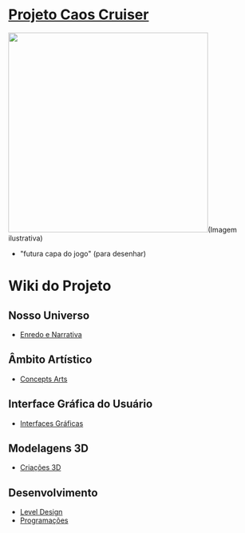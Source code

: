 # <a href="https://github.com/YosagiGames/CaosCruiser/wiki"> Projeto Caos Cruiser </a> 
<img width ="400" src="https://github.com/user-attachments/assets/e73194bf-35af-44b6-ac82-594c30d860e6">(Imagem ilustrativa)

- "futura capa do jogo" (para desenhar)


# Wiki do Projeto

## Nosso Universo
- <a href="https://github.com/YosagiGames/CaosCruiser/wiki/Enredo-e-Narrativa"> Enredo e Narrativa </a>

## Âmbito Artístico
- <a href="https://github.com/YosagiGames/CaosCruiser/wiki/Concepts-Arts"> Concepts Arts </a>

## Interface Gráfica do Usuário
- <a href="https://github.com/YosagiGames/CaosCruiser/wiki/Interface-Gráfica-do-Usuário-(GUI)"> Interfaces Gráficas </a>

## Modelagens 3D
- <a href="https://github.com/YosagiGames/CaosCruiser/wiki/Modelagens-3D"> Criações 3D </a>

## Desenvolvimento 
- <a href="https://github.com/YosagiGames/CaosCruiser/wiki/Level-Design"> Level Design </a>
- <a href="https://github.com/YosagiGames/CaosCruiser/wiki/Desenvolvimento-e-Programação-C%23"> Programações </a>
